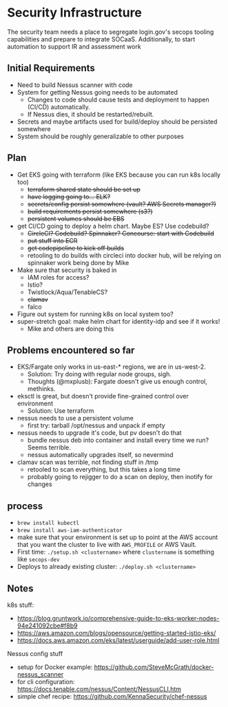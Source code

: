 # Security Infrastructure

The security team needs a place to segregate login.gov's secops
tooling capabilities and prepare to integrate SOCaaS. Additionally,
to start automation to support IR and assessment work

## Initial Requirements
* Need to build Nessus scanner with code
* System for getting Nessus going needs to be automated
	* Changes to code should cause tests and deployment to happen (CI/CD)
	  automatically.
	* If Nessus dies, it should be restarted/rebuilt.
* Secrets and maybe artifacts used for build/deploy should be persisted somewhere
* System should be roughly generalizable to other purposes


## Plan
* Get EKS going with terraform (like EKS because you can run k8s locally too)
	* ~~terraform shared state should be set up~~
	* ~~have logging going to... ELK?~~
	* ~~secrets/config persist somewhere (vault?  AWS Secrets manager?)~~
	* ~~build requirements persist somewhere (s3?)~~
	* ~~persistent volumes should be EBS~~
* get CI/CD going to deploy a helm chart.  Maybe ES?  Use codebuild?
	* ~~CircleCI?  Codebuild?  Spinnaker?  Concourse:  start with Codebuild~~
	* ~~put stuff into ECR~~
	* ~~get codepipeline to kick off builds~~
	* retooling to do builds with circleci into docker hub, will be relying on spinnaker work being done by Mike
* Make sure that security is baked in
	* IAM roles for access?
	* Istio?
	* Twistlock/Aqua/TenableCS?
	* ~~clamav~~
	* falco
* Figure out system for running k8s on local system too?
* super-stretch goal:  make helm chart for identity-idp and see if it works!
	* Mike and others are doing this

## Problems encountered so far
* EKS/Fargate only works in us-east-* regions, we are in us-west-2.
	* Solution:  Try doing with regular node groups, sigh.
	* Thoughts (@mxplusb): Fargate doesn't give us enough control, methinks.
* eksctl is great, but doesn't provide fine-grained control over environment
	* Solution:  Use terraform
* nessus needs to use a persistent volume
	* first try:  tarball /opt/nessus and unpack if empty
* nessus needs to upgrade it's code, but pv doesn't do that
	* bundle nessus deb into container and install every time we run?  Seems terrible.
	* nessus automatically upgrades itself, so nevermind
* clamav scan was terrible, not finding stuff in /tmp
	* retooled to scan everything, but this takes a long time
	* probably going to rejigger to do a scan on deploy, then inotify for changes

## process

* `brew install kubectl`
* `brew install aws-iam-authenticator`
* make sure that your environment is set up to point at the AWS account that you want
  the cluster to live with `AWS_PROFILE` or AWS Vault.
* First time: `./setup.sh <clustername>` where `clustername` is something like `secops-dev`
* Deploys to already existing cluster:  `./deploy.sh <clustername>`


## Notes
k8s stuff:
* https://blog.gruntwork.io/comprehensive-guide-to-eks-worker-nodes-94e241092cbe#f8b9
* https://aws.amazon.com/blogs/opensource/getting-started-istio-eks/
* https://docs.aws.amazon.com/eks/latest/userguide/add-user-role.html

Nessus config stuff
* setup for Docker example:  https://github.com/SteveMcGrath/docker-nessus_scanner
* for cli configuration:  https://docs.tenable.com/nessus/Content/NessusCLI.htm
* simple chef recipe:  https://github.com/KennaSecurity/chef-nessus
